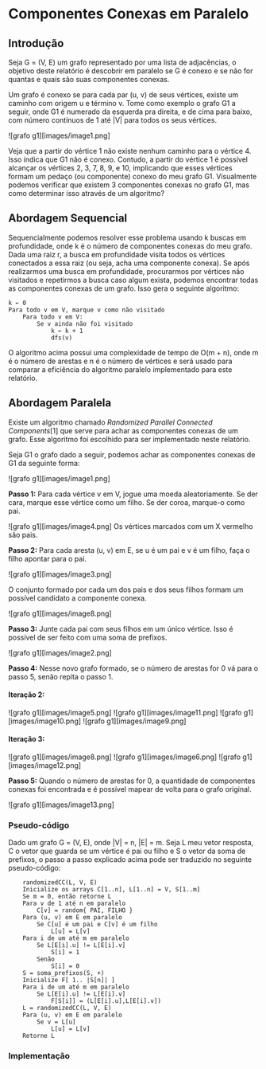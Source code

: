 # Componentes Conexas em Paralelo

## Introdução

Seja G = (V, E) um grafo representado por uma lista de adjacências, o objetivo deste relatório é descobrir em paralelo se G é conexo e se não for quantas e quais são suas componentes conexas. 

Um grafo é conexo se para cada par (u, v) de seus vértices, existe um caminho com origem u e término v. Tome como exemplo o grafo G1 a seguir, onde G1 é numerado da esquerda pra direita, e de cima para baixo, com número contínuos de 1 até |V| para todos os seus vértices.

![grafo g1][images/image1.png]

Veja que a partir do vértice 1 não existe nenhum caminho para o vértice 4. Isso indica que G1 não é conexo. Contudo, a partir do vértice 1 é possível alcançar os vértices 2, 3, 7, 8, 9, e 10, implicando que esses vértices formam um pedaço (ou componente) conexo do meu grafo G1. Visualmente podemos verificar que existem 3 componentes conexas no grafo G1, mas como determinar isso através de um algoritmo?

## Abordagem Sequencial

Sequencialmente podemos resolver esse problema usando k buscas em profundidade, onde k é o número de componentes conexas do meu grafo. Dada uma raiz r, a busca em profundidade visita todos os vértices conectados a essa raiz (ou seja, acha uma componente conexa). Se após realizarmos uma busca em profundidade, procurarmos por vértices não visitados e repetirmos a busca caso algum exista, podemos encontrar todas as componentes conexas de um grafo. Isso gera o seguinte algoritmo:

```
k ← 0
Para todo v em V, marque v como não visitado
	Para todo v em V: 
		Se v ainda não foi visitado
			k ← k + 1 
			dfs(v)
```

O algoritmo acima possui uma complexidade de tempo de O(m + n), onde m é o número de arestas e n é o número de vértices e será usado para comparar a eficiência do algoritmo paralelo implementado para este relatório.

## Abordagem Paralela

Existe um algoritmo chamado *Randomized Parallel Connected Components*[1] que serve para achar as componentes conexas de um grafo. Esse algoritmo foi escolhido para ser implementado neste relatório. 

Seja G1 o grafo dado a seguir, podemos achar as componentes conexas de G1 da seguinte forma: 

![grafo g1][images/image1.png]

**Passo 1:** Para cada vértice v em V, jogue uma moeda aleatoriamente. Se der cara, marque esse vértice como um filho. Se der coroa, marque-o como pai.

![grafo g1][images/image4.png]
Os vértices marcados com um X vermelho são pais.

**Passo 2:** Para cada aresta (u, v) em E, se u é um pai e v é um filho, faça o filho apontar para o pai. 

![grafo g1][images/image3.png]

O conjunto formado por cada um dos pais e dos seus filhos formam um possível candidato a componente conexa.

![grafo g1][images/image8.png]

**Passo 3:** Junte cada pai com seus filhos em um único vértice. Isso é possível de ser feito com uma soma de prefixos. 

![grafo g1][images/image2.png]

**Passo 4:** Nesse novo grafo formado, se o número de arestas for 0 vá para o passo 5, senão repita o passo 1.

#### Iteração 2:

![grafo g1][images/image5.png]
![grafo g1][images/image11.png]
![grafo g1][images/image10.png]
![grafo g1][images/image9.png]


#### Iteração 3:

![grafo g1][images/image8.png]
![grafo g1][images/image6.png]
![grafo g1][images/image12.png]

**Passo 5:** Quando o número de arestas for 0, a quantidade de componentes conexas foi encontrada e é possível mapear de volta para o grafo original. 

![grafo g1][images/image13.png]

### Pseudo-código

Dado um grafo G = (V, E), onde |V| = n, |E| = m. Seja L meu vetor resposta, C o vetor que guarda se um vértice é pai ou filho e S o vetor da soma de prefixos, o passo a passo explicado acima pode ser traduzido no seguinte pseudo-código:

```
	randomizedCC(L, V, E)
	Inicialize os arrays C[1..n], L[1..n] = V, S[1..m]
	Se m = 0, então retorne L
	Para v de 1 até n em paralelo
		C[v] = random{ PAI, FILHO }
	Para (u, v) em E em paralelo
		Se C[u] é um pai e C[v] é um filho
			L[u] = L[v] 
	Para i de um até m em paralelo
		Se L[E[i].u] != L[E[i].v]
			S[i] = 1
		Senão
			S[i] = 0
	S = soma_prefixos(S, +)
	Inicialize F[ 1.. |S[n]| ]
	Para i de um até m em paralelo
		Se L[E[i].u] != L[E[i].v]
			F[S[i]] = (L[E[i].u],L[E[i].v])
	L = randomizedCC(L, V, E)
	Para (u, v) em E em paralelo
		Se v = L[u]
			L[u] = L[v]
	Retorne L
```

### Implementação

